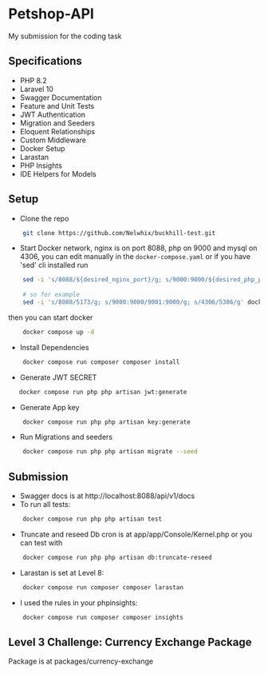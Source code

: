 # Petshop-API
My submission for the coding task

## Specifications
- PHP 8.2 
- Laravel 10 
- Swagger Documentation 
- Feature and Unit Tests 
- JWT Authentication
- Migration and Seeders
- Eloquent Relationships
- Custom Middleware
- Docker Setup
- Larastan 
- PHP Insights
- IDE Helpers for Models

## Setup
- Clone the repo
```bash
    git clone https://github.com/Nelwhix/buckhill-test.git
```

- Start Docker network, nginx is on port 8088, php on 9000 and mysql
on 4306, you can edit manually in the `docker-compose.yaml` or if you have
'sed' cli installed run 
```bash
    sed -i 's/8088/${desired_nginx_port}/g; s/9000:9000/${desired_php_port}:9000/g; s/4306/${desired_php_port/g' docker-compose.yaml
    
    # so for example
    sed -i 's/8088/5173/g; s/9000:9000/9001:9000/g; s/4306/5306/g' docker-compose.yaml
```

then you can start docker
```bash 
    docker compose up -d
```

- Install Dependencies
```bash
    docker compose run composer composer install
```

- Generate JWT SECRET
```bash
   docker compose run php php artisan jwt:generate
```

- Generate App key
```bash
    docker compose run php php artisan key:generate
```

- Run Migrations and seeders
```bash
    docker compose run php php artisan migrate --seed
```

## Submission
- Swagger docs is at http://localhost:8088/api/v1/docs
- To run all tests:
```bash
    docker compose run php php artisan test
```
- Truncate and reseed Db cron is at app/app/Console/Kernel.php or 
you can test with
```bash
    docker compose run php php artisan db:truncate-reseed
```

- Larastan is set at Level 8:
```bash
    docker compose run composer composer larastan 
```
- I used the rules in your phpinsights:
```bash
    docker compose run composer composer insights 
```

## Level 3 Challenge: Currency Exchange Package
Package is at packages/currency-exchange